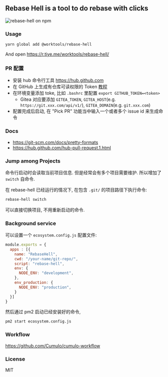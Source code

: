 

Rebase Hell is a tool to do rebase with clicks
------

![rebase-hell on npm](https://img.shields.io/npm/v/@worktools/rebase-hell.svg)

### Usage

```bash
yarn global add @worktools/rebase-hell
```

And open https://r.tiye.me/worktools/rebase-hell/

### PR 配置

* 安装 hub 命令行工具 https://hub.github.com
* 在 GitHub 上生成有仓库可读权限的 Token [教程](https://help.github.com/en/articles/creating-a-personal-access-token-for-the-command-line)
* 在环境变量添加 toke, 比如 `.bashrc` 里配置 `export GITHUB_TOKEN=<token>`
  * Gitea 对应要添加 `GITEA_TOKEN`, `GITEA_HOST`(e.g. `https://git.xxx.com/api/v1/`), `GITEA_DOMAIN`(e.g. `git.xxx.com`)
* 配置完成后启动, 在 "Pick PR" 功能当中输入一个或者多个 issue id 来生成命令

### Docs

* https://git-scm.com/docs/pretty-formats
* https://hub.github.com/hub-pull-request.1.html

### Jump among Projects

命令行启动时会读取当前项目信息. 但是经常会有多个项目需要维护. 所以增加了 `switch` 自命令.

在 rebase-hell 已经运行的情况下, 在包含 `.git/` 的项目路径下执行命令:

```bash
rebase-hell switch
```

可以直接切换项目, 不用重新启动的命令.

### Background service

可以设置一个 `ecosystem.config.js` 配置文件:

```js
module.exports = {
  apps : [{
    name: "RebaseHell",
    cwd: "/your-name/git-repo/",
    script: "rebase-hell",
    env: {
      NODE_ENV: "development",
    },
    env_production: {
      NODE_ENV: "production",
    }
  }]
}
```

然后通过 pm2 启动已经安装好的命令,

```bash
pm2 start ecosystem.config.js
```

### Workflow

https://github.com/Cumulo/cumulo-workflow

### License

MIT
